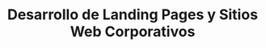 ---
number: 01
title: Desarrollo de Landing Pages y Sitios Web Corporativos
description: Creación de páginas de aterrizaje (Landing Pages) y sitios web profesionales enfocados en conversión y presencia de marca, adaptados a la identidad de cada empresa.
---